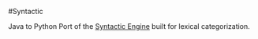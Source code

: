#Syntactic

Java to Python Port of the [Syntactic Engine](http://syntactic.omershapira.com/) 
built for lexical categorization.
